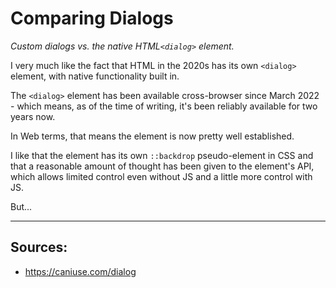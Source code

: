 # Comparing Dialogs
_Custom dialogs vs. the native HTML`<dialog>` element._

I very much like the fact that HTML in the 2020s has its own `<dialog>` element, with native functionality built in.

The `<dialog>` element has been available cross-browser since March 2022 - which means, as of the time of writing, it's been reliably available for two years now.

In Web terms, that means the element is now pretty well established.

I like that the element has its own `::backdrop` pseudo-element in CSS and that a reasonable amount of thought has been given to the element's API, which allows limited control even without JS and a little more control with JS.

But...


______

## Sources:

 - https://caniuse.com/dialog
